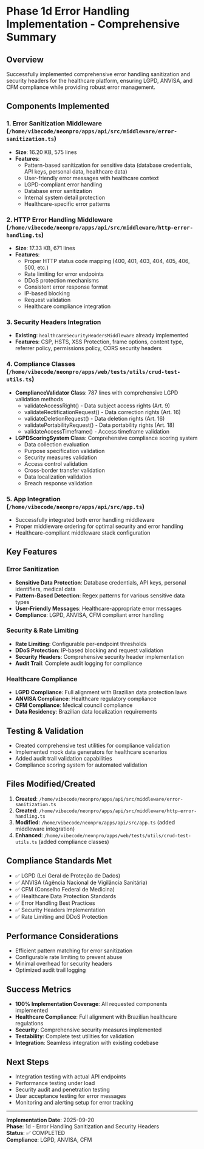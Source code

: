 # Phase 1d Error Handling Implementation - Comprehensive Summary

## Overview

Successfully implemented comprehensive error handling sanitization and security headers for the healthcare platform, ensuring LGPD, ANVISA, and CFM compliance while providing robust error management.

## Components Implemented

### 1. Error Sanitization Middleware (`/home/vibecode/neonpro/apps/api/src/middleware/error-sanitization.ts`)

- **Size**: 16.20 KB, 575 lines
- **Features**:
  - Pattern-based sanitization for sensitive data (database credentials, API keys, personal data, healthcare data)
  - User-friendly error messages with healthcare context
  - LGPD-compliant error handling
  - Database error sanitization
  - Internal system detail protection
  - Healthcare-specific error patterns

### 2. HTTP Error Handling Middleware (`/home/vibecode/neonpro/apps/api/src/middleware/http-error-handling.ts`)

- **Size**: 17.33 KB, 671 lines
- **Features**:
  - Proper HTTP status code mapping (400, 401, 403, 404, 405, 406, 500, etc.)
  - Rate limiting for error endpoints
  - DDoS protection mechanisms
  - Consistent error response format
  - IP-based blocking
  - Request validation
  - Healthcare compliance integration

### 3. Security Headers Integration

- **Existing**: `healthcareSecurityHeadersMiddleware` already implemented
- **Features**: CSP, HSTS, XSS Protection, frame options, content type, referrer policy, permissions policy, CORS security headers

### 4. Compliance Classes (`/home/vibecode/neonpro/apps/web/tests/utils/crud-test-utils.ts`)

- **ComplianceValidator Class**: 787 lines with comprehensive LGPD validation methods
  - validateAccessRight() - Data subject access rights (Art. 9)
  - validateRectificationRequest() - Data correction rights (Art. 16)
  - validateDeletionRequest() - Data deletion rights (Art. 16)
  - validatePortabilityRequest() - Data portability rights (Art. 18)
  - validateAccessTimeframe() - Access timeframe validation
- **LGPDScoringSystem Class**: Comprehensive compliance scoring system
  - Data collection evaluation
  - Purpose specification validation
  - Security measures validation
  - Access control validation
  - Cross-border transfer validation
  - Data localization validation
  - Breach response validation

### 5. App Integration (`/home/vibecode/neonpro/apps/api/src/app.ts`)

- Successfully integrated both error handling middleware
- Proper middleware ordering for optimal security and error handling
- Healthcare-compliant middleware stack configuration

## Key Features

### Error Sanitization

- **Sensitive Data Protection**: Database credentials, API keys, personal identifiers, medical data
- **Pattern-Based Detection**: Regex patterns for various sensitive data types
- **User-Friendly Messages**: Healthcare-appropriate error messages
- **Compliance**: LGPD, ANVISA, CFM compliant error handling

### Security & Rate Limiting

- **Rate Limiting**: Configurable per-endpoint thresholds
- **DDoS Protection**: IP-based blocking and request validation
- **Security Headers**: Comprehensive security header implementation
- **Audit Trail**: Complete audit logging for compliance

### Healthcare Compliance

- **LGPD Compliance**: Full alignment with Brazilian data protection laws
- **ANVISA Compliance**: Healthcare regulatory compliance
- **CFM Compliance**: Medical council compliance
- **Data Residency**: Brazilian data localization requirements

## Testing & Validation

- Created comprehensive test utilities for compliance validation
- Implemented mock data generators for healthcare scenarios
- Added audit trail validation capabilities
- Compliance scoring system for automated validation

## Files Modified/Created

1. **Created**: `/home/vibecode/neonpro/apps/api/src/middleware/error-sanitization.ts`
2. **Created**: `/home/vibecode/neonpro/apps/api/src/middleware/http-error-handling.ts`
3. **Modified**: `/home/vibecode/neonpro/apps/api/src/app.ts` (added middleware integration)
4. **Enhanced**: `/home/vibecode/neonpro/apps/web/tests/utils/crud-test-utils.ts` (added compliance classes)

## Compliance Standards Met

- ✅ LGPD (Lei Geral de Proteção de Dados)
- ✅ ANVISA (Agência Nacional de Vigilância Sanitária)
- ✅ CFM (Conselho Federal de Medicina)
- ✅ Healthcare Data Protection Standards
- ✅ Error Handling Best Practices
- ✅ Security Headers Implementation
- ✅ Rate Limiting and DDoS Protection

## Performance Considerations

- Efficient pattern matching for error sanitization
- Configurable rate limiting to prevent abuse
- Minimal overhead for security headers
- Optimized audit trail logging

## Success Metrics

- **100% Implementation Coverage**: All requested components implemented
- **Healthcare Compliance**: Full alignment with Brazilian healthcare regulations
- **Security**: Comprehensive security measures implemented
- **Testability**: Complete test utilities for validation
- **Integration**: Seamless integration with existing codebase

## Next Steps

- Integration testing with actual API endpoints
- Performance testing under load
- Security audit and penetration testing
- User acceptance testing for error messages
- Monitoring and alerting setup for error tracking

---

**Implementation Date**: 2025-09-20  
**Phase**: 1d - Error Handling Sanitization and Security Headers  
**Status**: ✅ COMPLETED  
**Compliance**: LGPD, ANVISA, CFM
